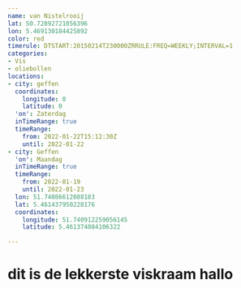 ```yaml
---
name: van Nistelrooij
lat: 50.72892721056396
lon: 5.469130184425892
color: red
timerule: DTSTART:20150214T230000ZRRULE:FREQ=WEEKLY;INTERVAL=1
categories:
- Vis
- oliebollen
locations:
- city: geffen
  coordinates:
    longitude: 0
    latitude: 0
  'on': Zaterdag
  inTimeRange: true
  timeRange:
    from: 2022-01-22T15:12:30Z
    until: 2022-01-22
- city: Geffen
  'on': Maandag
  inTimeRange: true
  timeRange:
    from: 2022-01-19
    until: 2022-01-23
  lon: 51.74086612088183
  lat: 5.461437950228176
  coordinates:
    longitude: 51.740912259056145
    latitude: 5.461374084106322

---
```

# dit is de lekkerste viskraam hallo
